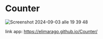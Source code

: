 # Counter

![Screenshot 2024-09-03 alle 19 39 48](https://github.com/user-attachments/assets/0f9e80de-8d33-4526-8773-dbf099814406)


link app: https://elimarago.github.io/Counter/
